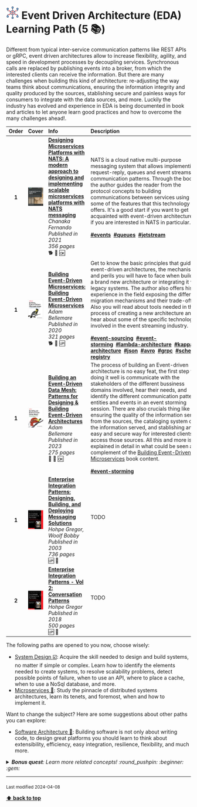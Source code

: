 [//]: # (Auto generated file from templates)

# <img height="35" src="/assets/learning-paths/icons/eda.png" alt="event-driven-architecture" title="Event Driven Architecture (EDA)"/> Event Driven Architecture (EDA) Learning Path (5 :books:)

Different from typical inter-service communication patterns like REST APIs or gRPC, event driven architectures allow to increase flexibility, agility, and speed in development processes by decoupling services. Synchronous calls are replaced by publishing events into a broker, from which the interested clients can receive the information. But there are many challenges when building this kind of architecture: re-adjusting the way teams think about communications, ensuring the information integrity and quality produced by the sources, stablishing secure and painless ways for consumers to integrate with the data sources, and more. Luckily the industry has evolved and experience in EDA is being documented in book and articles to let anyone learn good practices and how to overcome the many challenges ahead!.

| Order | Cover | Info | Description |
| :---: | :---: | :--- | :--- |
| **1** | ![img](/assets/books/covers/designing-microservice-platforms-with-nats.jpeg) | [**Designing Microservices Platforms with NATS: A modern approach to designing and implementing scalable microservices platforms with NATS messaging**](https://learning.oreilly.com/library/view/-/9781801072212/) <br> *Chanaka Fernando* <br> *Published in 2021* <br> *356 pages* <br> :dog2: :green_book: :ok: | NATS is a cloud native multi-purpose messaging system that allows implementing request-reply, queues and event streams communication patterns. Through the book the author guides the reader from the protocol concepts to building communications between services using some of the features that this technology offers. It's a good start if you want to get acquainted with event-driven architectures or if you are interested in NATS in particular.<br><br>[**#events**]()&nbsp;&nbsp;[**#queues**]()&nbsp;&nbsp;[**#jetstream**]()&nbsp;&nbsp; |
| **1** | ![img](/assets/books/covers/building-event-driven-microservices.jpeg) | [**Building Event-Driven Microservices: Building Event-Driven Microservices**](https://www.oreilly.com/library/view/building-event-driven-microservices/9781492057888/) <br> *Adam Bellemare* <br> *Published in 2020* <br> *321 pages* <br> :dog2: :green_book: :up: | Get to know the basic principles that guide event-driven architectures, the mechanisms and perils you will have to face when building a brand new architecture or integrating it with legacy systems. The author also offers his experience in the field exposing the different migration mechanisms and their trade-offs. Also you will read about tools needed in the process of creating a new architecture and hear about some of the specific technologies involved in the event streaming industry.<br><br>[**#event-sourcing**]()&nbsp;&nbsp;[**#event-storming**]()&nbsp;&nbsp;[**#lambda-architecture**]()&nbsp;&nbsp;[**#kappa-architecture**]()&nbsp;&nbsp;[**#json**]()&nbsp;&nbsp;[**#avro**]()&nbsp;&nbsp;[**#grpc**]()&nbsp;&nbsp;[**#schema-registry**]()&nbsp;&nbsp; |
| **1** | ![img](/assets/books/covers/building-an-event-driven-data-mesh.jpeg) | [**Building an Event-Driven Data Mesh: Patterns for Designing & Building Event-Driven Architectures**](https://learning.oreilly.com/library/view/-/9781098127596/) <br> *Adam Bellemare* <br> *Published in 2023* <br> *275 pages* <br> :tiger2: :green_book: :ok: | The process of building an Event-driven architecture is no easy feat, the first step to doing it well is communicate with the stakeholders of the different bussiness domains involved, hear their needs, and identify the different communication patterns, entities and events in an event storming session. There are also crucials thing like ensuring the quality of the information served from the sources, the cataloging system of the information served, and stablishing an easy and secure way for interested clients to access those sources. All this and more is explained in detail in what could be seen as a complement of the [Building Event-Driven Microservices](https://www.oreilly.com/library/view/building-event-driven-microservices/9781492057888/) book content.<br><br>[**#event-storming**]()&nbsp;&nbsp; |
| **1** | ![img](/assets/books/covers/enterprise-integration-patterns.jpeg) | [**Enterprise Integration Patterns: Designing, Building, and Deploying Messaging Solutions**](https://learning.oreilly.com/library/view/-/0321200683/) <br> *Hohpe Gregor, Woolf Bobby* <br> *Published in 2003* <br> *736 pages* <br> :up: :orange_book: | TODO<br><br> |
| **2** | ![img](/assets/books/covers/enterprise-integration-patterns.jpeg) | [**Enterprise Integration Patterns - Vol 2: Conversation Patterns**](https://www.amazon.co.uk/Enterprise-Integration-Patterns-Vol-Conversation/dp/0134699939) <br> *Hohpe Gregor* <br> *Published in 2018* <br> *500 pages* <br> :up: :orange_book: | TODO<br><br> |

The following paths are opened to you now, choose wisely:

- [System Design :ballot_box_with_check:](/content/learning-paths/system-design): Acquire the skill needed to design and build systems, no matter if simple or complex. Learn how to identify the elements needed to create systems, to resolve scalability problems, detect possible points of failure, when to use an API, where to place a cache, when to use a NoSql database, and more.
- [Microservices :construction:](/content/learning-paths/microservices): Study the pinnacle of distributed systems architectures, learn its tenets, and foremost, when and how to implement it.


Want to change the subject? Here are some suggestions about other paths you can explore:

- [Software Architecture :construction:](/content/learning-paths/software-architecture): Building software is not only about writing code, to design great platforms you should learn to think about extensibility, efficiency, easy integration, resilience, flexibility, and much more.


<details><summary><i><b>Bonus quest</b>: Learn more related concepts! :round_pushpin: :beginner: :gem: </i></summary>
<p>

<sub>[#lously-coupled]() [#nats]() [#kafka]() [#pulsar]() [#json-schema]() [#avro]() [#event-storming]() [#event-sourcing]() [#schema-registry]()</sub>

</p>
</details>

---
<sub>Last modified 2024-04-08</sub>

[**⬆ back to top**](#event-driven-architecture-(eda)-learning-path)
